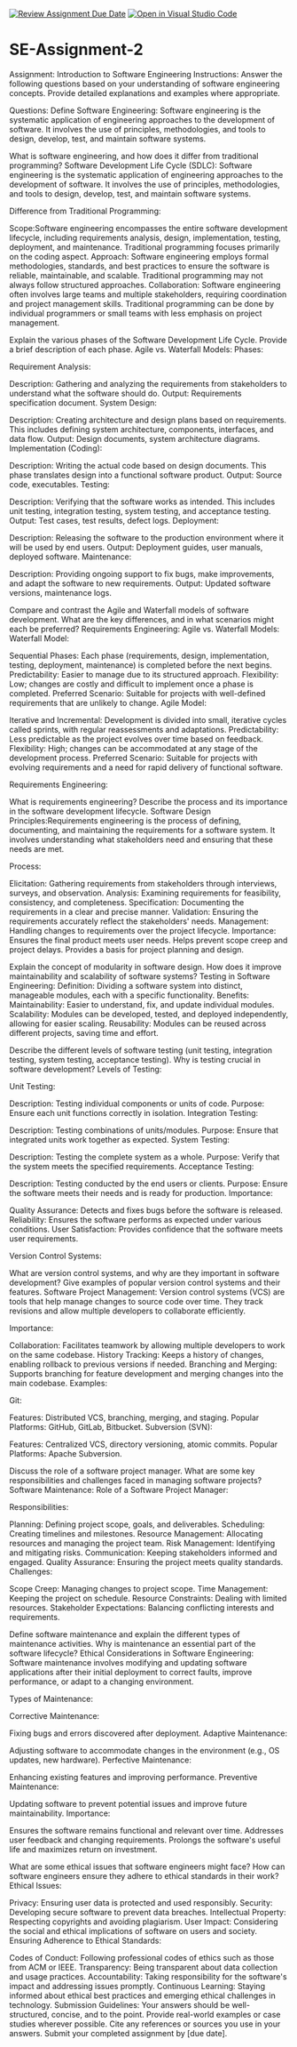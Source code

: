 [![Review Assignment Due Date](https://classroom.github.com/assets/deadline-readme-button-24ddc0f5d75046c5622901739e7c5dd533143b0c8e959d652212380cedb1ea36.svg)](https://classroom.github.com/a/-ucQIGTc)
[![Open in Visual Studio Code](https://classroom.github.com/assets/open-in-vscode-718a45dd9cf7e7f842a935f5ebbe5719a5e09af4491e668f4dbf3b35d5cca122.svg)](https://classroom.github.com/online_ide?assignment_repo_id=15174289&assignment_repo_type=AssignmentRepo)
# SE-Assignment-2
Assignment: Introduction to Software Engineering
Instructions:
Answer the following questions based on your understanding of software engineering concepts. Provide detailed explanations and examples where appropriate.

Questions:
Define Software Engineering: 
 Software engineering is the systematic application of engineering approaches to the development of software. It involves the use of principles, methodologies, and tools to design, develop, test, and maintain software systems.


What is software engineering, and how does it differ from traditional programming?
Software Development Life Cycle (SDLC):
 Software engineering is the systematic application of engineering approaches to the development of software. It involves the use of principles, methodologies, and tools to design, develop, test, and maintain software systems.

Difference from Traditional Programming:

Scope:Software engineering encompasses the entire software development lifecycle, including requirements analysis, design, implementation, testing, deployment, and maintenance. Traditional programming focuses primarily on the coding aspect.
Approach: Software engineering employs formal methodologies, standards, and best practices to ensure the software is reliable, maintainable, and scalable. Traditional programming may not always follow structured approaches.
Collaboration: Software engineering often involves large teams and multiple stakeholders, requiring coordination and project management skills. Traditional programming can be done by individual programmers or small teams with less emphasis on project management.


Explain the various phases of the Software Development Life Cycle. Provide a brief description of each phase.
Agile vs. Waterfall Models:
Phases:

Requirement Analysis:

Description: Gathering and analyzing the requirements from stakeholders to understand what the software should do.
Output: Requirements specification document.
System Design:

Description: Creating architecture and design plans based on requirements. This includes defining system architecture, components, interfaces, and data flow.
Output: Design documents, system architecture diagrams.
Implementation (Coding):

Description: Writing the actual code based on design documents. This phase translates design into a functional software product.
Output: Source code, executables.
Testing:

Description: Verifying that the software works as intended. This includes unit testing, integration testing, system testing, and acceptance testing.
Output: Test cases, test results, defect logs.
Deployment:

Description: Releasing the software to the production environment where it will be used by end users.
Output: Deployment guides, user manuals, deployed software.
Maintenance:

Description: Providing ongoing support to fix bugs, make improvements, and adapt the software to new requirements.
Output: Updated software versions, maintenance logs.


Compare and contrast the Agile and Waterfall models of software development. What are the key differences, and in what scenarios might each be preferred?
Requirements Engineering: Agile vs. Waterfall Models:
Waterfall Model:

Sequential Phases: Each phase (requirements, design, implementation, testing, deployment, maintenance) is completed before the next begins.
Predictability: Easier to manage due to its structured approach.
Flexibility: Low; changes are costly and difficult to implement once a phase is completed.
Preferred Scenario: Suitable for projects with well-defined requirements that are unlikely to change.
Agile Model:

Iterative and Incremental: Development is divided into small, iterative cycles called sprints, with regular reassessments and adaptations.
Predictability: Less predictable as the project evolves over time based on feedback.
Flexibility: High; changes can be accommodated at any stage of the development process.
Preferred Scenario: Suitable for projects with evolving requirements and a need for rapid delivery of functional software.

Requirements Engineering:

What is requirements engineering? Describe the process and its importance in the software development lifecycle.
Software Design Principles:Requirements engineering is the process of defining, documenting, and maintaining the requirements for a software system. It involves understanding what stakeholders need and ensuring that these needs are met.

Process:

Elicitation: Gathering requirements from stakeholders through interviews, surveys, and observation.
Analysis: Examining requirements for feasibility, consistency, and completeness.
Specification: Documenting the requirements in a clear and precise manner.
Validation: Ensuring the requirements accurately reflect the stakeholders' needs.
Management: Handling changes to requirements over the project lifecycle.
Importance: Ensures the final product meets user needs.
Helps prevent scope creep and project delays.
Provides a basis for project planning and design.

Explain the concept of modularity in software design. How does it improve maintainability and scalability of software systems?
Testing in Software Engineering: 
Definition: Dividing a software system into distinct, manageable modules, each with a specific functionality.
Benefits:
Maintainability: Easier to understand, fix, and update individual modules.
Scalability: Modules can be developed, tested, and deployed independently, allowing for easier scaling.
Reusability: Modules can be reused across different projects, saving time and effort.

Describe the different levels of software testing (unit testing, integration testing, system testing, acceptance testing). Why is testing crucial in software development?
Levels of Testing:

Unit Testing:

Description: Testing individual components or units of code.
Purpose: Ensure each unit functions correctly in isolation.
Integration Testing:

Description: Testing combinations of units/modules.
Purpose: Ensure that integrated units work together as expected.
System Testing:

Description: Testing the complete system as a whole.
Purpose: Verify that the system meets the specified requirements.
Acceptance Testing:

Description: Testing conducted by the end users or clients.
Purpose: Ensure the software meets their needs and is ready for production.
Importance:

Quality Assurance: Detects and fixes bugs before the software is released.
Reliability: Ensures the software performs as expected under various conditions.
User Satisfaction: Provides confidence that the software meets user requirements.


Version Control Systems:

What are version control systems, and why are they important in software development? Give examples of popular version control systems and their features.
Software Project Management: 
Version control systems (VCS) are tools that help manage changes to source code over time. They track revisions and allow multiple developers to collaborate efficiently.

Importance:

Collaboration: Facilitates teamwork by allowing multiple developers to work on the same codebase.
History Tracking: Keeps a history of changes, enabling rollback to previous versions if needed.
Branching and Merging: Supports branching for feature development and merging changes into the main codebase.
Examples:

Git:

Features: Distributed VCS, branching, merging, and staging.
Popular Platforms: GitHub, GitLab, Bitbucket.
Subversion (SVN):

Features: Centralized VCS, directory versioning, atomic commits.
Popular Platforms: Apache Subversion.

Discuss the role of a software project manager. What are some key responsibilities and challenges faced in managing software projects?
Software Maintenance:
Role of a Software Project Manager:

Responsibilities:

Planning: Defining project scope, goals, and deliverables.
Scheduling: Creating timelines and milestones.
Resource Management: Allocating resources and managing the project team.
Risk Management: Identifying and mitigating risks.
Communication: Keeping stakeholders informed and engaged.
Quality Assurance: Ensuring the project meets quality standards.
Challenges:

Scope Creep: Managing changes to project scope.
Time Management: Keeping the project on schedule.
Resource Constraints: Dealing with limited resources.
Stakeholder Expectations: Balancing conflicting interests and requirements.

Define software maintenance and explain the different types of maintenance activities. Why is maintenance an essential part of the software lifecycle?
Ethical Considerations in Software Engineering:
Software maintenance involves modifying and updating software applications after their initial deployment to correct faults, improve performance, or adapt to a changing environment.

Types of Maintenance:

Corrective Maintenance:

Fixing bugs and errors discovered after deployment.
Adaptive Maintenance:

Adjusting software to accommodate changes in the environment (e.g., OS updates, new hardware).
Perfective Maintenance:

Enhancing existing features and improving performance.
Preventive Maintenance:

Updating software to prevent potential issues and improve future maintainability.
Importance:

Ensures the software remains functional and relevant over time.
Addresses user feedback and changing requirements.
Prolongs the software's useful life and maximizes return on investment.

What are some ethical issues that software engineers might face? How can software engineers ensure they adhere to ethical standards in their work? 
Ethical Issues:

Privacy: Ensuring user data is protected and used responsibly.
Security: Developing secure software to prevent data breaches.
Intellectual Property: Respecting copyrights and avoiding plagiarism.
User Impact: Considering the social and ethical implications of software on users and society.
Ensuring Adherence to Ethical Standards:

Codes of Conduct: Following professional codes of ethics such as those from ACM or IEEE.
Transparency: Being transparent about data collection and usage practices.
Accountability: Taking responsibility for the software's impact and addressing issues promptly.
Continuous Learning: Staying informed about ethical best practices and emerging ethical challenges in technology.
Submission Guidelines:
Your answers should be well-structured, concise, and to the point.
Provide real-world examples or case studies wherever possible.
Cite any references or sources you use in your answers.
Submit your completed assignment by [due date].
